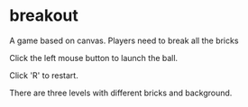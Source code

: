 # breakout
A game based on canvas. Players need to break all the bricks

Click the left mouse button to launch the ball.

Click 'R' to restart.

There are three levels with different bricks and background.
